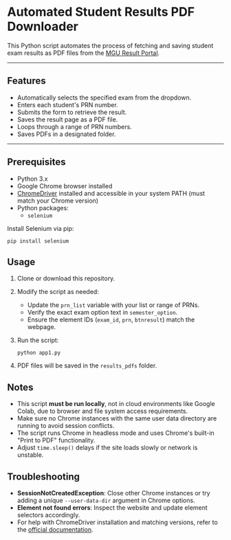 # Automated Student Results PDF Downloader

This Python script automates the process of fetching and saving student exam results as PDF files from the [MGU Result Portal](https://dsdc.mgu.ac.in/exQpMgmt/index.php/public/ResultView_ctrl/index).

---

## Features

- Automatically selects the specified exam from the dropdown.
- Enters each student's PRN number.
- Submits the form to retrieve the result.
- Saves the result page as a PDF file.
- Loops through a range of PRN numbers.
- Saves PDFs in a designated folder.

---

## Prerequisites

- Python 3.x
- Google Chrome browser installed
- [ChromeDriver](https://sites.google.com/chromium.org/driver/) installed and accessible in your system PATH (must match your Chrome version)
- Python packages:
  - `selenium`

Install Selenium via pip:

```
pip install selenium
```
## Usage

1. Clone or download this repository.

2. Modify the script as needed:
   - Update the `prn_list` variable with your list or range of PRNs.
   - Verify the exact exam option text in `semester_option`.
   - Ensure the element IDs (`exam_id`, `prn`, `btnresult`) match the webpage.

3. Run the script:

   ```
   python app1.py
   ```
4. PDF files will be saved in the `results_pdfs` folder.


## Notes

- This script **must be run locally**, not in cloud environments like Google Colab, due to browser and file system access requirements.
- Make sure no Chrome instances with the same user data directory are running to avoid session conflicts.
- The script runs Chrome in headless mode and uses Chrome's built-in "Print to PDF" functionality.
- Adjust `time.sleep()` delays if the site loads slowly or network is unstable.

## Troubleshooting

- **SessionNotCreatedException**: Close other Chrome instances or try adding a unique `--user-data-dir` argument in Chrome options.
- **Element not found errors**: Inspect the website and update element selectors accordingly.
- For help with ChromeDriver installation and matching versions, refer to the [official documentation](https://sites.google.com/chromium.org/driver/).
